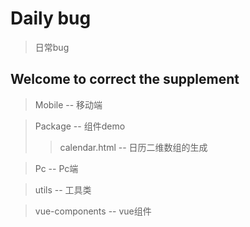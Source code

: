 # Daily bug

> 日常bug

## Welcome to correct the supplement

> Mobile -- 移动端

> Package -- 组件demo  
>> calendar.html -- 日历二维数组的生成

> Pc -- Pc端

> utils -- 工具类

> vue-components -- vue组件
